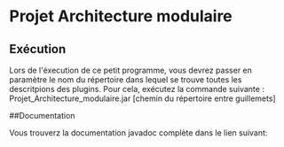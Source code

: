 # Projet Architecture modulaire

## Exécution
  Lors de l'éxecution de ce petit programme, vous devrez passer en paramètre le nom du répertoire dans lequel se trouve toutes les descritpions des plugins.
  Pour cela, exécutez la commande suivante : Projet_Architecture_modulaire.jar [chemin du répertoire entre guillemets]

##Documentation

Vous trouverz la documentation javadoc complète dans le lien suivant: